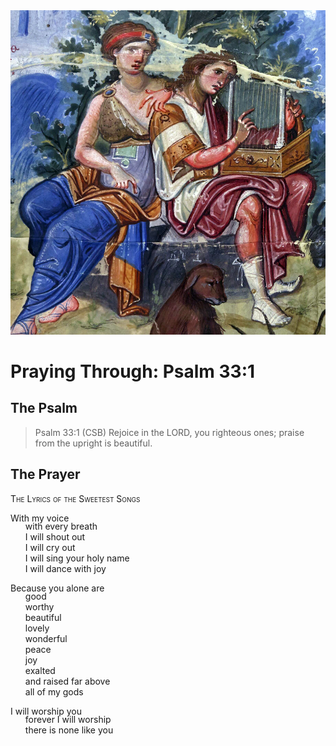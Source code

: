 <img class="intro-right" src="../images/art-paris-psalter.jpg">

<style>
  li {list-style-type: none;}
  p + ul {
    margin-top: -18px;
}
</style>

# Praying Through: Psalm 33:1

## The Psalm

>Psalm 33:1 (CSB)   Rejoice in the LORD, you righteous ones; praise from the upright is beautiful.

## The Prayer

<div style="font-variant: small-caps;">
The Lyrics of the Sweetest Songs
</div>

With my voice
* with every breath
* I will shout out
* I will cry out
* I will sing your holy name
* I will dance with joy

Because you alone are
* good
* worthy
* beautiful
* lovely
* wonderful
* peace
* joy
* exalted
* and raised far above
* all of my gods

I will worship you
* forever I will worship
* there is none like you
